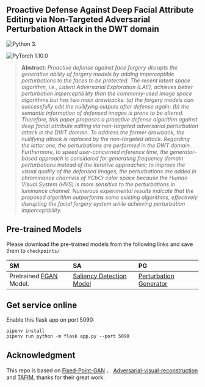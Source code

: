 ## Proactive Defense Against Deep Facial Attribute Editing via Non-Targeted Adversarial Perturbation Attack in the DWT domain

![Python 3.](https://img.shields.io/badge/python-3.11-green.svg?style=plastic)

![PyTorch 1.10.0](https://img.shields.io/badge/pytorch-2.1.2-green.svg?style=plastic)

> **Abstract:** *Proactive defense against face forgery disrupts the generative ability of forgery models by adding imperceptible perturbations to the faces to be protected. The recent latent space algorithm, i.e., Latent Adversarial Exploration (LAE), achieves better perturbation imperceptibility than the commonly-used image space algorithms but has two main drawbacks: (a) the forgery models can successfully edit the nullifying outputs after defense again; (b) the semantic information of defensed images is prone to be altered. Therefore, this paper proposes a proactive defense algorithm against deep facial attribute editing via non-targeted adversarial perturbation attack in the DWT domain. To address the former drawback, the nullifying attack is replaced by the non-targeted attack. Regarding the latter one, the perturbations are performed in the DWT domain. Furthermore, to speed user-concerned inference time, the generator-based approach is considered for generating frequency domain perturbations instead of the iterative approaches; to improve the visual quality of the defensed images, the perturbations are added in chrominance channels of YCbCr color space because the Human Visual System (HVS) is more sensitive to the perturbations in luminance channel. Numerous experimental results indicate that the proposed algorithm outperforms some existing algorithms, effectively disrupting the facial forgery system while achieving perturbation imperceptibility.*

## Pre-trained Models

Please download the pre-trained models from the following links and save them to `checkpoints/`

| SM                                                           | SA                                                           | PG                                                           |
| :----------------------------------------------------------- | :----------------------------------------------------------- | :----------------------------------------------------------- |
| Pretrained [FGAN](https://drive.google.com/file/d/1PQ5yZZ3lnyfN_gtShcdHdcDjCoHmwLXd/view?usp=sharing) Model. | [Saliency Detection Model](https://drive.google.com/file/d/1nwVloVzRLOGs7QL8QbBK0HA8ur9wPCTg/view?usp=sharing) | [Perturbation Generator](https://drive.google.com/file/d/17Lwzd_0NMW8_uE3ofJ53vC_d6-5Ac_9k/view?usp=sharing) |

## Get service online

Enable this flask app on port 5090:

```shell
pipenv install
pipenv run python -m flask app.py --port 5090
```

## Acknowledgment

This repo is based on [Fixed-Point-GAN](https://github.com/mahfuzmohammad/Fixed-Point-GAN) 、 [Adversarial-visual-reconstruction](https://github.com/NiCE-X/Adversarial-visual-reconstruction) and [TAFIM](https://github.com/shivangi-aneja/TAFIM), thanks for their great work.

